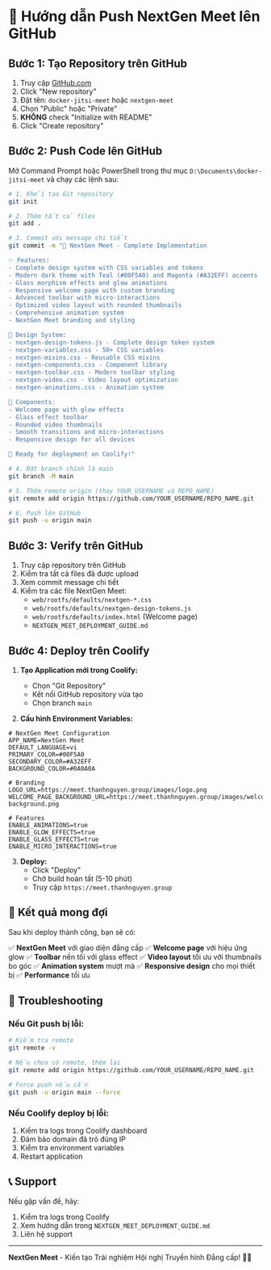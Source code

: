 # 🚀 Hướng dẫn Push NextGen Meet lên GitHub

## Bước 1: Tạo Repository trên GitHub

1. Truy cập [GitHub.com](https://github.com)
2. Click "New repository"
3. Đặt tên: `docker-jitsi-meet` hoặc `nextgen-meet`
4. Chọn "Public" hoặc "Private"
5. **KHÔNG** check "Initialize with README"
6. Click "Create repository"

## Bước 2: Push Code lên GitHub

Mở Command Prompt hoặc PowerShell trong thư mục `D:\Documents\docker-jitsi-meet` và chạy các lệnh sau:

```bash
# 1. Khởi tạo Git repository
git init

# 2. Thêm tất cả files
git add .

# 3. Commit với message chi tiết
git commit -m "🚀 NextGen Meet - Complete Implementation

✨ Features:
- Complete design system with CSS variables and tokens
- Modern dark theme with Teal (#00F5A0) and Magenta (#A32EFF) accents
- Glass morphism effects and glow animations
- Responsive welcome page with custom branding
- Advanced toolbar with micro-interactions
- Optimized video layout with rounded thumbnails
- Comprehensive animation system
- NextGen Meet branding and styling

🎨 Design System:
- nextgen-design-tokens.js - Complete design token system
- nextgen-variables.css - 50+ CSS variables
- nextgen-mixins.css - Reusable CSS mixins
- nextgen-components.css - Component library
- nextgen-toolbar.css - Modern toolbar styling
- nextgen-video.css - Video layout optimization
- nextgen-animations.css - Animation system

📱 Components:
- Welcome page with glow effects
- Glass effect toolbar
- Rounded video thumbnails
- Smooth transitions and micro-interactions
- Responsive design for all devices

🚀 Ready for deployment on Coolify!"

# 4. Đặt branch chính là main
git branch -M main

# 5. Thêm remote origin (thay YOUR_USERNAME và REPO_NAME)
git remote add origin https://github.com/YOUR_USERNAME/REPO_NAME.git

# 6. Push lên GitHub
git push -u origin main
```

## Bước 3: Verify trên GitHub

1. Truy cập repository trên GitHub
2. Kiểm tra tất cả files đã được upload
3. Xem commit message chi tiết
4. Kiểm tra các file NextGen Meet:
   - `web/rootfs/defaults/nextgen-*.css`
   - `web/rootfs/defaults/nextgen-design-tokens.js`
   - `web/rootfs/defaults/index.html` (Welcome page)
   - `NEXTGEN_MEET_DEPLOYMENT_GUIDE.md`

## Bước 4: Deploy trên Coolify

1. **Tạo Application mới trong Coolify:**
   - Chọn "Git Repository"
   - Kết nối GitHub repository vừa tạo
   - Chọn branch `main`

2. **Cấu hình Environment Variables:**
```env
# NextGen Meet Configuration
APP_NAME=NextGen Meet
DEFAULT_LANGUAGE=vi
PRIMARY_COLOR=#00F5A0
SECONDARY_COLOR=#A32EFF
BACKGROUND_COLOR=#0A0A0A

# Branding
LOGO_URL=https://meet.thanhnguyen.group/images/logo.png
WELCOME_PAGE_BACKGROUND_URL=https://meet.thanhnguyen.group/images/welcome-background.png

# Features
ENABLE_ANIMATIONS=true
ENABLE_GLOW_EFFECTS=true
ENABLE_GLASS_EFFECTS=true
ENABLE_MICRO_INTERACTIONS=true
```

3. **Deploy:**
   - Click "Deploy"
   - Chờ build hoàn tất (5-10 phút)
   - Truy cập `https://meet.thanhnguyen.group`

## 🎉 Kết quả mong đợi

Sau khi deploy thành công, bạn sẽ có:

✅ **NextGen Meet** với giao diện đẳng cấp
✅ **Welcome page** với hiệu ứng glow
✅ **Toolbar** nền tối với glass effect
✅ **Video layout** tối ưu với thumbnails bo góc
✅ **Animation system** mượt mà
✅ **Responsive design** cho mọi thiết bị
✅ **Performance** tối ưu

## 🔧 Troubleshooting

### Nếu Git push bị lỗi:

```bash
# Kiểm tra remote
git remote -v

# Nếu chưa có remote, thêm lại
git remote add origin https://github.com/YOUR_USERNAME/REPO_NAME.git

# Force push nếu cần
git push -u origin main --force
```

### Nếu Coolify deploy bị lỗi:

1. Kiểm tra logs trong Coolify dashboard
2. Đảm bảo domain đã trỏ đúng IP
3. Kiểm tra environment variables
4. Restart application

## 📞 Support

Nếu gặp vấn đề, hãy:
1. Kiểm tra logs trong Coolify
2. Xem hướng dẫn trong `NEXTGEN_MEET_DEPLOYMENT_GUIDE.md`
3. Liên hệ support

---

**NextGen Meet** - Kiến tạo Trải nghiệm Hội nghị Truyền hình Đẳng cấp! 🚀✨
